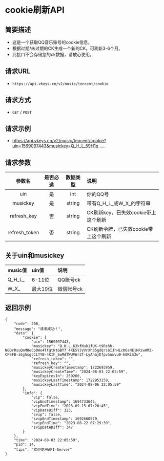 # cookie刷新API

## 简要描述

- 这是一个获取QQ音乐账号的cookie信息。
- 根据过期/未过期的CK生成一个新的CK，可刷新3-6个月。
- 此接口不会存储您的ck数据，请放心使用。

## 请求URL
- `https://api.vkeys.cn/v2/music/tencent/cookie`

## 请求方式
- `GET` / `POST`

## 请求示例
- https://api.vkeys.cn/v2/music/tencent/cookie?uin=1569097443&musickey=Q_H_L_59H1q......

## 请求参数

|       参数名       |  是否必选  |   数据类型   | 说明                         |
|:---------------:|:------:|:--------:|:---------------------------|
|       uin       |   是    |   int    | 你的QQ号                      |
|    musickey     |   是    |  string  | 带有Q_H_L&#95;或W_X&#95;的字符串  |
|   refresh_key   |   否    |  string  | CK刷新key，已失效cookie带上这个刷新    |
|  refresh_token  |   否    |  string  | CK刷新令牌，已失效cookie带上这个刷新     |

## 关于uin和musickey
| music值     | uin值  | 说明     |
|:-----------|:------|:-------|
| Q_H_L&#95; | 6-11位 | QQ账号ck |
| W_X&#95;   | 最大19位 | 微信账号ck |

## 返回示例
```
{
    "code": 200,
    "message": "请求成功！",
    "data": {
        "cookie": {
            "uin": 1569097443,
            "musickey": "Q_H_L_63kfNuk1fUK-t9Rshh-NGQrRsuQmM8eCpOAo4TtgtNtGBY7_4KESYJVVrXh35gdQrsbIJhHLcKGsNEjHRzwHMZ-CPaFB-i6gAsgcCLTYB-4KIh_SwMdTWUVWrZf-LyAhajDfpv5uwvu0-k0KiS3w",
            "refresh_token": "",
            "refresh_key": "",
            "musickeyCreateTimestamp": 1722693959,
            "musickeyCreateTime": "2024-08-03 22:05:59",
            "keyExpiresIn": 259200,
            "musickeyLastTimestamp": 1722953159,
            "musickeyLastTime": "2024-08-06 22:05:59"
        },
        "info": {
            "vip": false,
            "vipEndTimestamp": 1694733645,
            "vipEndTime": "2023-09-15 07:20:45",
            "vipDateDiff": 323,
            "svip": false,
            "svipEndTimestamp": 1692660579,
            "svipEndTime": "2023-08-22 07:29:39",
            "svipDateDiff": 347
        }
    },
    "time": "2024-08-03 22:05:59",
    "pid": 14,
    "tips": "欢迎使用API-Server"
}
```


